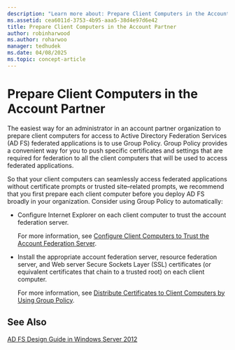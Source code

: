 ```yaml
---
description: "Learn more about: Prepare Client Computers in the Account Partner"
ms.assetid: cea6011d-3753-4b95-aaa5-38d4e97d6e42
title: Prepare Client Computers in the Account Partner
author: robinharwood
ms.author: roharwoo
manager: tedhudek
ms.date: 04/08/2025
ms.topic: concept-article
---
```


# Prepare Client Computers in the Account Partner

The easiest way for an administrator in an account partner organization to prepare client computers for access to Active Directory Federation Services \(AD FS\) federated applications is to use Group Policy. Group Policy provides a convenient way for you to push specific certificates and settings that are required for federation to all the client computers that will be used to access federated applications.

So that your client computers can seamlessly access federated applications without certificate prompts or trusted site–related prompts, we recommend that you first prepare each client computer before you deploy AD FS broadly in your organization. Consider using Group Policy to automatically:

-   Configure Internet Explorer on each client computer to trust the account federation server.

    For more information, see [Configure Client Computers to Trust the Account Federation Server](../../ad-fs/deployment/Configure-Client-Computers-to-Trust-the-Account-Federation-Server.md).

-   Install the appropriate account federation server, resource federation server, and Web server Secure Sockets Layer \(SSL\) certificates \(or equivalent certificates that chain to a trusted root\) on each client computer.

    For more information, see [Distribute Certificates to Client Computers by Using Group Policy](../../ad-fs/deployment/Distribute-Certificates-to-Client-Computers-by-Using-Group-Policy.md).


## See Also
[AD FS Design Guide in Windows Server 2012](AD-FS-Design-Guide-in-Windows-Server-2012.md)
